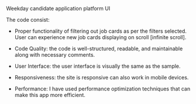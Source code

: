 Weekday candidate application platform UI

The code consist:

- Proper functionality of filtering out job cards as per the filters selected. User can experience new job cards displaying on scroll [infinite scroll].

- Code Quality: the code is well-structured, readable, and maintainable along with necessary comments.

- User Interface: the user interface is visually the same as the sample.

- Responsiveness: the site is responsive can also work in mobile devices.

- Performance: I have used performance optimization techniques that can make this app more efficient.
